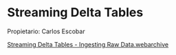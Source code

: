 # Streaming Delta Tables

Propietario: Carlos Escobar

[Streaming Delta Tables - Ingesting Raw Data.webarchive](Streaming%20Delta%20Tables%20a4b80738bd9642a4a46caa932c4755c1/Streaming_Delta_Tables_-_Ingesting_Raw_Data.webarchive)